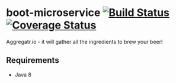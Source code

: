 # boot-microservice [![Build Status](https://travis-ci.org/2015-06-devoxx-microservices/aggregatr.io.svg?branch=master)](https://travis-ci.org/2015-06-devoxx-microservices/aggregatr.io) [![Coverage Status](http://img.shields.io/coveralls/2015-06-devoxx-microservices/aggregatr.io/master.svg)](https://coveralls.io/r/2015-06-devoxx-microservices/aggregatr.io)

Aggregatr.io - it will gather all the ingredients to brew your beer!

## Requirements

* Java 8